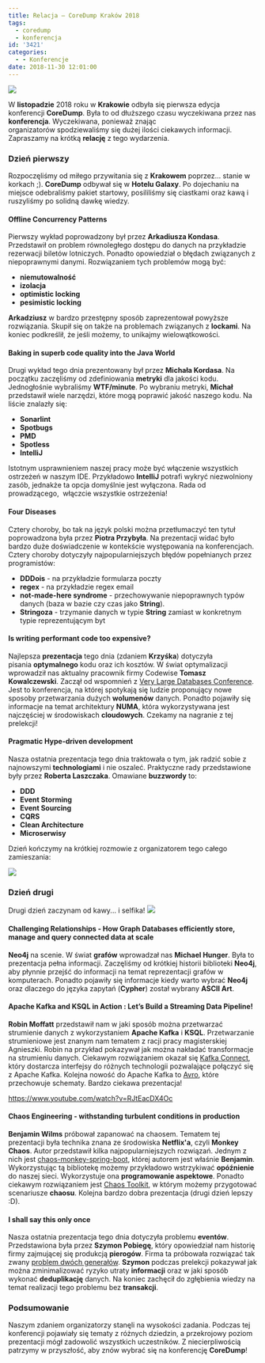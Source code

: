 ```yaml
---
title: Relacja – CoreDump Kraków 2018
tags:
  - coredump
  - konferencja
id: '3421'
categories:
  - - Konferencje
date: 2018-11-30 12:01:00
---
```


![](http://codecouple.pl/wp-content/uploads/2018/11/coreDump-White-Full.png)

W **listopadzie** 2018 roku w **Krakowie** odbyła się pierwsza edycja konferencji **CoreDump**. Była to od dłuższego czasu wyczekiwana przez nas **konferencja**. Wyczekiwana, ponieważ znając organizatorów spodziewaliśmy się dużej ilości ciekawych informacji. Zapraszamy na krótką **relację** z tego wydarzenia.
<!-- more -->
### Dzień pierwszy

Rozpoczęliśmy od miłego przywitania się z **Krakowem** poprzez... stanie w korkach ;). **CoreDump** odbywał się w **Hotelu Galaxy**. Po dojechaniu na miejsce odebraliśmy pakiet startowy, posililiśmy się ciastkami oraz kawą i ruszyliśmy po solidną dawkę wiedzy.

#### Offline Concurrency Patterns

Pierwszy wykład poprowadzony był przez **Arkadiusza Kondasa**. Przedstawił on problem równoległego dostępu do danych na przykładzie rezerwacji biletów lotniczych. Ponadto opowiedział o błędach związanych z niepoprawnymi danymi. Rozwiązaniem tych problemów mogą być:

*   **niemutowalność**
*   **izolacja**
*   **optimistic locking**
*   **pesimistic locking**

**Arkadziusz** w bardzo przestępny sposób zaprezentował powyższe rozwiązania. Skupił się on także na problemach związanych z **lockami**. Na koniec podkreślił, że jeśli możemy, to unikajmy wielowątkowości.

#### Baking in superb code quality into the Java World

Drugi wykład tego dnia prezentowany był przez **Michała Kordasa**. Na początku zaczęliśmy od zdefiniowania **metryki** dla jakości kodu. Jednogłośnie wybraliśmy **WTF/minute**. Po wybraniu metryki, **Michał** przedstawił wiele narzędzi, które mogą poprawić jakość naszego kodu. Na liście znalazły się:

*   **Sonarlint**
*   **Spotbugs**
*   **PMD**
*   **Spotless**
*   **IntelliJ**

Istotnym usprawnieniem naszej pracy może być włączenie wszystkich ostrzeżeń w naszym IDE. Przykładowo **IntelliJ** potrafi wykryć niezwolniony zasób, jednakże ta opcja domyślnie jest wyłączona. Rada od prowadzącego,  włączcie wszystkie ostrzeżenia!

#### Four Diseases

Cztery choroby, bo tak na język polski można przetłumaczyć ten tytuł poprowadzona była przez **Piotra Przybyła**. Na prezentacji widać było bardzo duże doświadczenie w kontekście występowania na konferencjach. Cztery choroby dotyczyły najpopularniejszych błędów popełnianych przez programistów:

*   **DDDois** - na przykładzie formularza poczty
*   **regex** - na przykładzie regex email
*   **not-made-here syndrome** - przechowywanie niepoprawnych typów danych (baza w bazie czy czas jako **String**).
*   **Stringoza** - trzymanie danych w typie **String** zamiast w konkretnym typie reprezentującym byt

#### Is writing performant code too expensive?

Najlepsza **prezentacja** tego dnia (zdaniem **Krzyśka**) dotyczyła pisania **optymalnego** kodu oraz ich kosztów. W świat optymalizacji wprowadził nas aktualny pracownik firmy Codewise **Tomasz Kowalczewski**. Zaczął od wspomnień z [Very Large Databases Conference](https://www.vldb.org/conference.html). Jest to konferencja, na której spotykają się ludzie proponujący nowe sposoby przetwarzania dużych **wolumenów** danych. Ponadto pojawiły się informacje na temat architektury **NUMA**, która wykorzystywana jest najczęściej w środowiskach **cloudowych**. Czekamy na nagranie z tej prelekcji!

#### Pragmatic Hype-driven development

Nasza ostatnia prezentacja tego dnia traktowała o tym, jak radzić sobie z najnowszymi **technologiami** i nie oszaleć. Praktyczne rady przedstawione były przez **Roberta Laszczaka**. Omawiane **buzzwordy** to:

*   **DDD**
*   **Event Storming**
*   **Event Sourcing**
*   **CQRS**
*   **Clean Architecture**
*   **Microserwisy** 

Dzień kończymy na krótkiej rozmowie z organizatorem tego całego zamieszania:

![](https://pbs.twimg.com/media/Ds8U_v0XgAAPpZM.jpg)

### Dzień drugi

Drugi dzień zaczynam od kawy... i selfika! [![](https://pbs.twimg.com/media/Ds_s6oqXQAAo9um.jpg)](https://twitter.com/CodeCouple_pl?lang=pl)

#### Challenging Relationships - How Graph Databases efficiently store, manage and query connected data at scale

**Neo4j** na scenie. W świat **grafów** wprowadzał nas **Michael Hunger**. Była to prezentacja pełna informacji. Zaczęliśmy od krótkiej historii biblioteki **Neo4j**, aby płynnie przejść do informacji na temat reprezentacji grafów w komputerach. Ponadto pojawiły się informacje kiedy warto wybrać **Neo4j** oraz dlaczego do języka zapytań (**Cypher**) został wybrany **ASCII Art**.

#### Apache Kafka and KSQL in Action : Let’s Build a Streaming Data Pipeline!

**Robin Moffatt** przedstawił nam w jaki sposób można przetwarzać strumienie danych z wykorzystaniem **Apache Kafka** i **KSQL**. Przetwarzanie strumieniowe jest znanym nam tematem z racji pracy magisterskiej Agnieszki. Robin na przykład pokazywał jak można nakładać transformacje na strumieniu danych. Ciekawym rozwiązaniem okazał się [Kafka Connect](https://www.confluent.io/hub/), który dostarcza interfejsy do różnych technologii pozwalające połączyć się z Apache Kafka. Kolejna nowość do Apache Kafka to [Avro](https://www.confluent.io/blog/decoupling-systems-with-apache-kafka-schema-registry-and-avro/), które przechowuje schematy. Bardzo ciekawa prezentacja!

https://www.youtube.com/watch?v=RJtEacDX4Oc

#### Chaos Engineering - withstanding turbulent conditions in production

**Benjamin Wilms** próbował zapanować na chaosem. Tematem tej prezentacji była technika znana ze środowiska **Netflix'a**, czyli **Monkey Chaos**. Autor przedstawił kilka najpopularniejszych rozwiązań. Jednym z nich jest [chaos-monkey-spring-boot](https://github.com/codecentric/chaos-monkey-spring-boot), której autorem jest właśnie **Benjamin**. Wykorzystując tą bibliotekę możemy przykładowo wstrzykiwać **opóźnienie** do naszej sieci. Wykorzystuje ona **programowanie aspektowe**. Ponadto ciekawym rozwiązaniem jest [Chaos Toolkit](https://chaostoolkit.org/), w którym możemy przygotować scenariusze **chaosu**. Kolejna bardzo dobra prezentacja (drugi dzień lepszy :D).

#### I shall say this only once

Nasza ostatnia prezentacja tego dnia dotyczyła problemu **eventów**. Przedstawiona była przez **Szymon Pobiegę**, który opowiedział nam historię firmy zajmującej się produkcją **pierogów**. Firma ta próbowała rozwiązać tak zwany [problem dwóch generałów](https://pl.wikipedia.org/wiki/Problem_bizantyjskich_genera%C5%82%C3%B3w). **Szymon** podczas prelekcji pokazywał jak można zminimalizować ryzyko utraty **informacji** oraz w jaki sposób wykonać **deduplikację** danych. Na koniec zachęcił do zgłębienia wiedzy na temat realizacji tego problemu bez **transakcji**.

### Podsumowanie

Naszym zdaniem organizatorzy stanęli na wysokości zadania. Podczas tej konferencji pojawiały się tematy z różnych dziedzin, a przekrojowy poziom prezentacji mógł zadowolić wszystkich uczestników. Z niecierpliwością patrzymy w przyszłość, aby znów wybrać się na konferencję **CoreDump**!